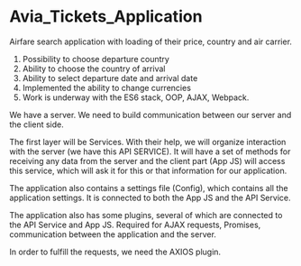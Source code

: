 # Avia_Tickets_Application
Airfare search application with loading of their price, country and air carrier.

1. Possibility to choose departure country
2. Ability to choose the country of arrival
3. Ability to select departure date and arrival date
4. Implemented the ability to change currencies
5. Work is underway with the ES6 stack, OOP, AJAX, Webpack.

We have a server. We need to build communication between our server and the client side.

The first layer will be Services. With their help, we will organize interaction with the server (we have this API SERVICE). It will have a set of methods for receiving any data from the server and the client part (App JS) will access this service, which will ask it for this or that information for our application.

The application also contains a settings file (Config), which contains all the application settings. It is connected to both the App JS and the API Service.

The application also has some plugins, several of which are connected to the API Service and App JS. Required for AJAX requests, Promises, communication between the application and the server. 

In order to fulfill the requests, we need the AXIOS plugin.
